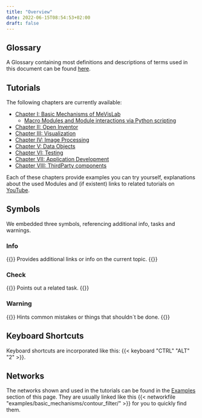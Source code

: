 ```yaml
---
title: "Overview"
date: 2022-06-15T08:54:53+02:00
draft: false
---
```

## Glossary
A Glossary containing most definitions and descriptions of terms used in this document can be found [here](/tutorials/introduction/#tutorial_glossary).

## Tutorials
The following chapters are currently available:
* [Chapter I: Basic Mechanisms of MeVisLab](tutorials/basicmechanisms/)
  * [Macro Modules and Module interactions via Python scripting](tutorials/basicmechanisms/macromodules/)
* [Chapter II: Open Inventor](tutorials/openinventor/)
* [Chapter III: Visualization](tutorials/visualization/)
* [Chapter IV: Image Processing](tutorials/image_processing/)
* [Chapter V: Data Objects](tutorials/dataobjects/)
* [Chapter VI: Testing](tutorials/testing/)
* [Chapter VII: Application Development](tutorials/summary/)
* [Chapter VIII: ThirdParty components](tutorials/thirdparty/)

Each of these chapters provide examples you can try yourself, explanations about the used Modules and (if existent) links to related tutorials on  [YouTube](https://www.youtube.com/channel/UCUGi64NseroIGjga8l7EX8g).

## Symbols
We embedded three symbols, referencing additional info, tasks and warnings.
### Info
{{<alert class="info" caption="Info">}}
Provides additional links or info on the current topic.
{{</alert>}}
### Check
{{<alert class="check" caption="Check">}}
Points out a related task.
{{</alert>}}
### Warning
{{<alert class="warning" caption="Warning">}}
Hints common mistakes or things that shouldn´t be done.
{{</alert>}}

## Keyboard Shortcuts
Keyboard shortcuts are incorporated like this:  {{< keyboard "CTRL" "ALT" "2" >}}.

## Networks
The networks shown and used in the tutorials can be found in the [Examples](/examples) section of this page. 
They are usually linked like this
{{< networkfile "examples/basic_mechanisms/contour_filter/" >}}
for you to quickly find them.